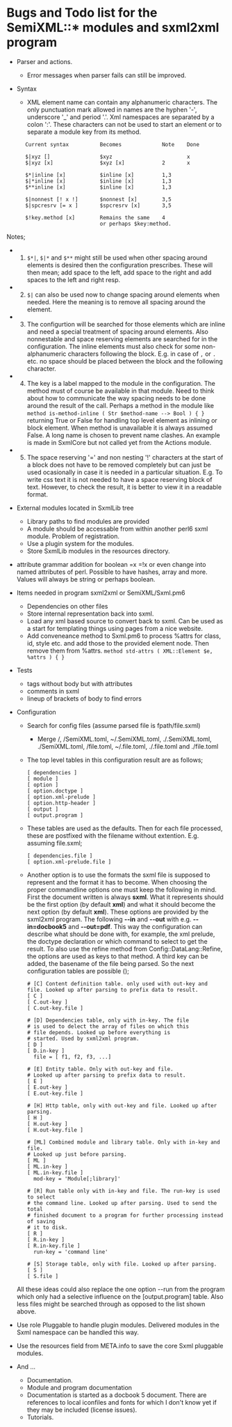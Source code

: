 # Bugs and Todo list for the SemiXML::* modules and sxml2xml program

* Parser and actions.
  * Error messages when parser fails can still be improved.

* Syntax
  * XML element name can contain any alphanumeric characters. The only punctuation mark allowed in names are the hyphen '-', underscore '_' and period '.'. Xml namespaces are separated by a colon ':'. These characters can not be used to start an element or to separate a module key from its method.

```
      Current syntax          Becomes             Note    Done

      $|xyz []                $xyz                        x
      $|xyz [x]               $xyz [x]            2       x

      $*|inline [x]           $inline [x]         1,3
      $|*inline [x]           $inline [x]         1,3
      $**inline [x]           $inline [x]         1,3

      $|nonnest [! x !]       $nonnest [x]        3,5
      $|spcresrv [= x ]       $spcresrv [x]       3,5

      $!key.method [x]        Remains the same    4
                              or perhaps $key:method.

```
  Notes;
  * 1) `$*|`, `$|*` and `$**` might still be used when other spacing around elements is desired then the configuration prescribes. These will then mean; add space to the left, add space to the right and add spaces to the left and right resp.
  * 2) `$|` can also be used now to change spacing around elements when needed. Here the meaning is to remove all spacing around the element.
  * 3) The configurtion will be searched for those elements which are inline and need a special treatment of spacing around elements. Also nonnestable and space reserving elements are searched for in the configuration. The inline elements must also check for some non-alphanumeric characters following the block. E.g. in case of `,` or `.` etc. no space should be placed between the block and the following character.
  * 4) The key is a label mapped to the module in the configuration. The method must of course be available in that module. Need to think about how to communicate the way spacing needs to be done around the result of the call. Perhaps a method in the module like `method is-method-inline ( Str $method-name --> Bool ) { }` returning True or False for handling top level element as inlining or block element. When method is unavailable it is always assumed False. A long name is chosen to prevent name clashes. An example is made in SxmlCore but not called yet from the Actions module.
  * 5) The space reserving '=' and non nesting '!' characters at the start of a block does not have to be removed completely but can just be used ocasionally in case it is needed in a particular situation. E.g. To write css text it is not needed to have a space reserving block of text. However, to check the result, it is better to view it in a readable format.

* External modules located in SxmlLib tree
  * Library paths to find modules are provided
  * A module should be accessable from within another perl6 sxml module. Problem of registration.
  * Use a plugin system for the modules.
  * Store SxmlLib modules in the resources directory.

* attribute grammar addition for boolean =x =!x or even change into named attributes of perl. Possible to have hashes, array and more. Values will always be string or perhaps boolean.

* Items needed in program sxml2xml or SemiXML/Sxml.pm6
  * Dependencies on other files
  * Store internal representation back into sxml.
  * Load any xml based source to convert back to sxml. Can be used as a start for templating things using pages from a nice website.
  * Add conveneance method to Sxml.pm6 to process %attrs for class, id, style etc. and add those to the provided element node. Then remove them from %attrs. `method std-attrs ( XML::Element $e, %attrs ) { }`

* Tests
  * tags without body but with attributes
  * comments in sxml
  * lineup of brackets of body to find errors

* Configuration
  * Search for config files (assume parsed file is fpath/file.sxml)
    * Merge <resource-location>/<sha-encoded SemiXML.toml>,  <fpath>/SemiXML.toml, ~/.SemiXML.toml, ./.SemiXML.toml, ./SemiXML.toml, <fpath>/file.toml, ~/.file.toml, ./.file.toml and ./file.toml

  * The top level tables in this configuration result are as follows;

    ```
    [ dependencies ]
    [ module ]
    [ option ]
    [ option.doctype ]
    [ option.xml-prelude ]
    [ option.http-header ]
    [ output ]
    [ output.program ]

    ```
  * These tables are used as the defaults. Then for each file processed, these are postfixed with the filename without extention. E.g. assuming file.sxml;

    ```
    [ dependencies.file ]
    [ option.xml-prelude.file ]
    ```

  * Another option is to use the formats the sxml file is supposed to represent and the format it has to become. When choosing the proper commandline options one must keep the following in mind. First the document written is always **sxml**. What it represents should be the first option (by default **xml**) and what it should become the next option (by default **xml**). These options are provided by the sxml2xml program. The following **--in** and  **--out** with e.g. **--in=docbook5** and  **--out=pdf**. This way the configuration can describe what should be done with, for example, the xml prelude, the doctype declaration or which command to select to get the result. To also use the refine method from Config::DataLang::Refine, the options are used as keys to that method. A third key can be added, the basename of the file being parsed. So the next configuration tables are possible ();

    ```
    # [C] Content definition table. only used with out-key and file. Looked up after parsing to prefix data to result.
    [ C ]
    [ C.out-key ]
    [ C.out-key.file ]

    # [D] Dependencies table, only with in-key. The file
    # is used to delect the array of files on which this
    # file depends. Looked up before everything is
    # started. Used by sxml2xml program.
    [ D ]
    [ D.in-key ]
      file = [ f1, f2, f3, ...]

    # [E] Entity table. Only with out-key and file.
    # Looked up after parsing to prefix data to result.
    [ E ]
    [ E.out-key ]
    [ E.out-key.file ]

    # [H] Http table, only with out-key and file. Looked up after parsing.
    [ H ]
    [ H.out-key ]
    [ H.out-key.file ]

    # [ML] Combined module and library table. Only with in-key and file.
    # Looked up just before parsing.
    [ ML ]
    [ ML.in-key ]
    [ ML.in-key.file ]
      mod-key = 'Module[;library]'

    # [R] Run table only with in-key and file. The run-key is used to select
    # the command line. Looked up after parsing. Used to send the total
    # finished document to a program for further processing instead of saving
    # it to disk.
    [ R ]
    [ R.in-key ]
    [ R.in-key.file ]
      run-key = 'command line'

    # [S] Storage table, only with file. Looked up after parsing.
    [ S ]
    [ S.file ]

    ```
  All these ideas could also replace the one option --run from the program which only had a selective influence on the [output.program] table. Also less files might be searched through as opposed to the list shown above.

* Use role Pluggable to handle plugin modules. Delivered modules in the Sxml namespace can be handled this way.
* Use the resources field from META.info to save the core Sxml pluggable modules.

* And ...
  * Documentation.
  * Module and program documentation
  * Documentation is started as a docbook 5 document. There are references to local iconfiles and fonts for which I don't know yet if they may be included (license issues).
  * Tutorials.
